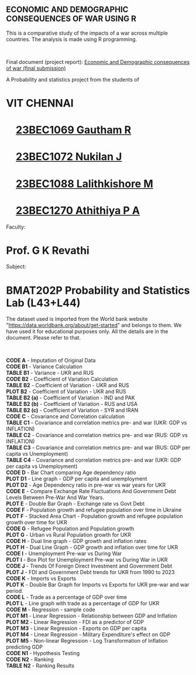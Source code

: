 ## ECONOMIC AND DEMOGRAPHIC CONSEQUENCES OF WAR USING R <br>
This is a comparative study of the impacts of a war across multiple countries. The analysis is made using R programming.

<br>

Final document (project report): [Economic and Demographic consequences of war (final submission)](/Economic%20and%20Demographic%20consequences%20of%20war%20(final%20submission).pdf)
<br>

A Probability and statistics project from the students of 

# VIT CHENNAI <br>

# &nbsp;&nbsp;&nbsp;&nbsp;[23BEC1069 Gautham R](https://github.com/gautham-here) <br>
# &nbsp;&nbsp;&nbsp;&nbsp;[23BEC1072 Nukilan J](https://github.com/Nukilan) <br>
# &nbsp;&nbsp;&nbsp;&nbsp;[23BEC1088 Lalithkishore M](https://github.com/Lalithkishore365) <br>
# &nbsp;&nbsp;&nbsp;&nbsp;[23BEC1270 Athithiya P A](https://github.com/athisivesh) <br>

Faculty:
# Prof. G K Revathi
Subject:
# BMAT202P Probability and Statistics Lab (L43+L44) 

The dataset used is imported from the World bank website "https://data.worldbank.org/about/get-started" and belongs to them. We have used it for educational purposes only. All the details are in the document. Please refer to that. <br>

<br>

**CODE A** - Imputation of Original Data <br>
**CODE B1** - Variance Calculation <br>
**TABLE B1** - Variance - UKR and RUS <br>
**CODE B2** - Coefficient of Variation Calculation <br>
**TABLE B2** - Coefficient of Variation - UKR and RUS <br>
**PLOT B2** - Coefficient of Variation - UKR and RUS <br>
**TABLE B2 (a)** - Coefficient of Variation - IND and PAK <br>
**TABLE B2 (b)** - Coefficient of Variation - RUS and USA <br>
**TABLE B2 (c)** - Coefficient of Variation - SYR and IRAN <br>
**CODE C** - Covariance and Correlation calculation <br>
**TABLE C1** - Covariance and correlation metrics pre- and war (UKR: GDP vs INFLATION) <br>
**TABLE C2** - Covariance and correlation metrics pre- and war (RUS: GDP vs INFLATION) <br>
**TABLE C3** - Covariance and correlation metrics pre- and war (RUS: GDP per capita vs Unemployment) <br>
**TABLE C4** - Covariance and correlation metrics pre- and war (UKR: GDP per capita vs Unemployment) <br>
**CODE D** - Bar Chart comparing Age dependency ratio <br>
**PLOT D1** - Line graph - GDP per capita and unemployment <br>
**PLOT D2** - Age Dependency ratio in pre-war vs war years for UKR <br>
**CODE E** - Compare Exchange Rate Fluctuations And Government Debt Levels Between Pre-War And War Years. <br>
**PLOT E** - Double Bar Graph - Exchange rate vs Govt Debt <br>
**CODE F** - Population growth and refugee population over time in Ukraine <br>
**PLOT F** - Stacked Area Chart - Population growth and refugee population growth over time for UKR <br>
**CODE G** - Refugee Population and Population growth <br>
**PLOT G** - Urban vs Rural Population growth for UKR <br>
**CODE H** - Dual line graph - GDP growth and inflation rates <br>
**PLOT H** - Dual Line Graph - GDP growth and inflation over time for UKR <br>
**CODE I** - Unemployment Pre-war vs During War <br>
**PLOT I** - Box Plot for Unemployment Pre-war vs During War in UKR <br>
**CODE J** - Trends Of Foreign Direct Investment and Government Debt <br>
**PLOT J** - FDI and Government Debt trends for UKR from 1990 to 2023  <br>
**CODE K** - Imports vs Exports <br>
**PLOT K** - Double Bar Graph for Imports vs Exports for UKR pre-war and war period. <br>
**CODE L** - Trade as a percentage of GDP over time <br>
**PLOT L** - Line graph with trade as a percentage of GDP for UKR <br>
**CODE M** - Regression - sample code <br>
**PLOT M1** - Linear Regression - Relationship between GDP and Inflation <br>
**PLOT M2** - Linear Regression - FDI as a predictor of GDP <br>
**PLOT M3** - Linear Regression - Exports on GDP per capita <br>
**PLOT M4** - Linear Regression - Military Expenditure's effect on GDP <br>
**PLOT M5** - Non-linear Regression - Log Transformation of Inflation predicting GDP <br>
**CODE N1** - Hypothesis Testing <br>
**CODE N2** - Ranking <br>
**TABLE N2** - Ranking Results <br>
